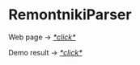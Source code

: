 # RemontnikiParser
Web page -> [_\*click\*_](https://www.remontnik.ru)

Demo result -> [_\*click\*_](https://github.com/Wyndace/RemontnikiParser/blob/main/user.json)
